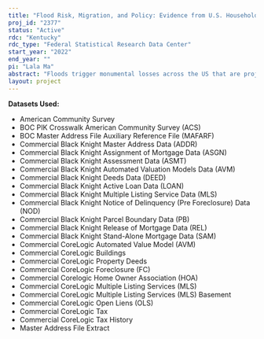 ```yaml
---
title: "Flood Risk, Migration, and Policy: Evidence from U.S. Households"
proj_id: "2377"
status: "Active"
rdc: "Kentucky"
rdc_type: "Federal Statistical Research Data Center"
start_year: "2022"
end_year: ""
pi: "Lala Ma"
abstract: "Floods trigger monumental losses across the US that are projected to increase with climate change. With the recent history of unprecedented flood losses from events including Hurricanes Katrina, Sandy, and Harvey, growing concern surrounds the detrimental consequences for some of the nation's most vulnerable communities. These distributional concerns are not new. Critically, little is known about how households may heterogeneously adjust to flood risk along several key housing margins including location choice and the decision to rent versus own, as well as how these decisions may be impacted by public welfare programs. The project will provide insight into these flooding issues through two empirical papers carefully motivated by theory. Both papers use data from the American Community Survey (2000-2023, as available).  Paper 1 applies a residential sorting model to data on recent movers in major metropolitan areas within the US to analyze the extent to which homebuyers and renters heterogeneously sort across flood risk based on their race/ethnicity, income, and educational attainment. These results will then be used to estimate the impacts of the National Flood Insurance Program and changes in flood risk on intra-US migration decisions and the resulting distribution of socioeconomic groups across flood risk in the US. Paper 2 examines how serious flood events affect migration decisions (e.g. whether, and where, to move within the US, and whether to rent versus buy) and mortgage impacts, and if participation in social insurance programs modifies the responses to flood-related natural disasters. These decisions can have long-term implications for risk exposure and wealth accumulation."
layout: project
---
```


**Datasets Used:**

  - American Community Survey 
  - BOC PIK Crosswalk American Community Survey (ACS) 
  - BOC Master Address File Auxiliary Reference File (MAFARF) 
  - Commercial Black Knight Master Address Data (ADDR) 
  - Commercial Black Knight Assignment of Mortgage Data (ASGN) 
  - Commercial Black Knight Assessment Data (ASMT) 
  - Commercial Black Knight Automated Valuation Models Data (AVM) 
  - Commercial Black Knight Deeds Data (DEED) 
  - Commercial Black Knight Active Loan Data (LOAN) 
  - Commercial Black Knight Multiple Listing Service Data (MLS) 
  - Commercial Black Knight Notice of Delinquency (Pre Foreclosure) Data (NOD) 
  - Commercial Black Knight Parcel Boundary Data (PB) 
  - Commercial Black Knight Release of Mortgage Data (REL) 
  - Commercial Black Knight Stand-Alone Mortgage Data (SAM) 
  - Commercial CoreLogic Automated Value Model (AVM) 
  - Commercial CoreLogic Buildings 
  - Commercial CoreLogic Property Deeds 
  - Commercial CoreLogic Foreclosure (FC) 
  - Commercial Corelogic Home Owner Association (HOA) 
  - Commercial CoreLogic Multiple Listing Services (MLS) 
  - Commercial CoreLogic Multiple Listing Services (MLS) Basement 
  - Commercial CoreLogic Open Liens (OLS) 
  - Commercial CoreLogic Tax 
  - Commercial CoreLogic Tax History 
  - Master Address File Extract 

